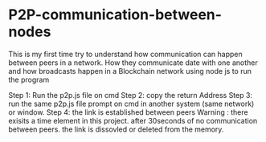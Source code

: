 # P2P-communication-between-nodes
This is my first time try to understand how communication can happen between peers in a network. How they communicate date with one another and how broadcasts happen in a Blockchain network using node js
to run the program

Step 1: Run the p2p.js file on cmd
Step 2: copy the  return Address
Step 3: run the same p2p.js file prompt on cmd in another system (same network) or window.
Step 4: the link is established between peers
Warning : there exisits a time element in this project. after 30seconds of no communication between peers. the link is dissovled or deleted from the memory.
